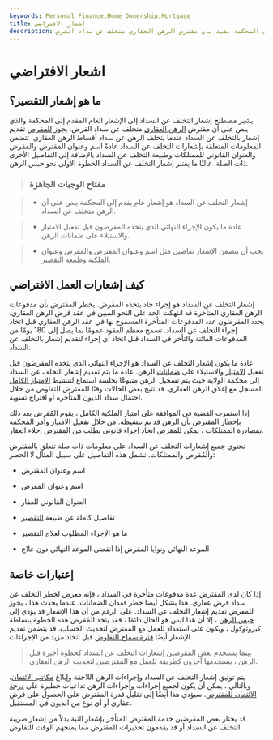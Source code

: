 ```yaml
---
keywords: Personal Finance,Home Ownership,Mortgage
title: اشعار الافتراضي
description: إشعار التخلف عن السداد هو إشعار عام يتم تقديمه إلى المحكمة يفيد بأن مقترض الرهن العقاري متخلف عن سداد القرض.
---
```


# اشعار الافتراضي
## ما هو إشعار التقصير؟

يشير مصطلح إشعار التخلف عن السداد إلى الإشعار العام المقدم إلى المحكمة والذي ينص على أن مقترض [الرهن العقاري](/mortgage) متخلف عن سداد القرض. يجوز [للمقرض](/lender) تقديم إشعار بالتخلف عن السداد عندما يتخلف الرهن عن سداد أقساط الرهن العقاري. تتضمن المعلومات المتعلقة بإشعارات التخلف عن السداد عادةً اسم وعنوان المقترض والمقرض والعنوان القانوني للممتلكات وطبيعة التخلف عن السداد بالإضافة إلى التفاصيل الأخرى ذات الصلة. غالبًا ما يعتبر إشعار التخلف عن السداد الخطوة الأولى نحو حبس الرهن.

> ### مفتاح الوجبات الجاهزة

> - إشعار التخلف عن السداد هو إشعار عام يقدم إلى المحكمة ينص على أن الرهن متخلف عن السداد.

> - عادة ما يكون الإجراء النهائي الذي يتخذه المقرضون قبل تفعيل الامتياز والاستيلاء على ضمانات الرهن.

> - يجب أن يتضمن الإشعار تفاصيل مثل اسم وعنوان المقترض والمقرض وعنوان الملكية وطبيعة التقصير.

>

>

## كيف إشعارات العمل الافتراضي

إشعار التخلف عن السداد هو إجراء جاد يتخذه المقرض. يخطر المقترض بأن مدفوعات الرهن العقاري المتأخرة قد انتهكت الحد على النحو المبين في عقد قرض الرهن العقاري. يحدد المقرضون عدد المدفوعات المتأخرة المسموح بها في عقد الرهن العقاري قبل اتخاذ إجراء التخلف عن السداد. تسمح معظم العقود عمومًا بما يصل إلى 180 يومًا من المدفوعات الفائتة والتأخر في السداد قبل اتخاذ أي إجراء لتقديم إشعار بالتخلف عن السداد.

عادة ما يكون إشعار التخلف عن السداد هو الإجراء النهائي الذي يتخذه المقرضون قبل تفعيل [الامتياز](/lien) والاستيلاء على [ضمانات](/collateral) الرهن. عادة ما يتم تقديم إشعار التخلف عن السداد إلى محكمة الولاية حيث يتم تسجيل الرهن متبوعًا بجلسة استماع لتنشيط [الامتياز الكامل](/perfected-lien) المسجل مع إغلاق الرهن العقاري. قد تتيح بعض الحالات وقتًا للمقترض للتفاوض من خلال احتمال سداد الديون المتأخرة أو اقتراح تسوية.

إذا استمرت القضية في الموافقة على امتياز الملكية الكامل ، يقوم المُقرض بعد ذلك بإخطار المقترض بأن الرهن قد تم تنشيطه. من خلال تفعيل الامتياز وأمر المحكمة بمصادرة الممتلكات ، يمكن للمقرض اتخاذ إجراء قانوني يطلب من المقترض إخلاء العقار.

تحتوي جميع إشعارات التخلف عن السداد على معلومات ذات صلة تتعلق بالمقترض والمُقرض والممتلكات. تشمل هذه التفاصيل على سبيل المثال لا الحصر:

- اسم وعنوان المقترض

- اسم وعنوان المقرض

- العنوان القانوني للعقار

- تفاصيل كاملة عن طبيعة [التقصير](/default2)

- ما هو الإجراء المطلوب لعلاج التقصير

- الموعد النهائي ونوايا المقرض إذا انقضى الموعد النهائي دون علاج

## إعتبارات خاصة

إذا كان لدى المقترض عدة مدفوعات متأخرة في السداد ، فإنه معرض لخطر التخلف عن سداد قرض عقاري. هذا يشكل أيضا خطر فقدان الضمانات. عندما يحدث هذا ، يجوز للمقرض تقديم إشعار التخلف عن السداد. على الرغم من أن هذا الإشعار قد يؤدي إلى [حبس الرهن](/foreclosure) ، إلا أن هذا ليس هو الحال دائمًا ، فقد يتخذ المُقرض هذه الخطوة ببساطة كبروتوكول ، ويكون على استعداد للعمل مع المقترض لتحديث الحساب. قد يتضمن تقديم الإشعار أيضًا [فترة سماح للتفاوض](/grace_period) قبل اتخاذ مزيد من الإجراءات.

> بينما يستخدم بعض المقرضين إشعارات التخلف عن السداد كخطوة أخيرة قبل الرهن ، يستخدمها آخرون كطريقة للعمل مع المقترضين لتحديث الرهن العقاري.

>

يتم توثيق إشعار التخلف عن السداد وإجراءات الرهن اللاحقة وإبلاغ [مكاتب الائتمان](/creditbureau). وبالتالي ، يمكن أن يكون لجميع إجراءات وإجراءات الرهن تداعيات خطيرة على [درجة الائتمان للمقترض](/credit_score). سيؤدي هذا أيضًا إلى تقليل قدرة المقترض على الحصول على قرض عقاري أو أي نوع من الديون في المستقبل.

قد يختار بعض المقرضين خدمة المقترض المتأخر بإشعار النية بدلاً من إشعار ضريبة التخلف عن السداد أو قد يقدمون تحذيرات للمقترض مما يمنحهم الوقت للتفاوض.


